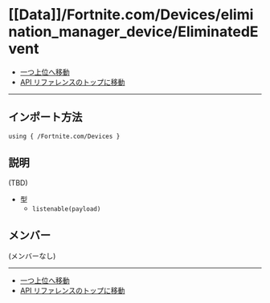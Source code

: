 # [[Data]]/Fortnite.com/Devices/elimination_manager_device/EliminatedEvent

- [一つ上位へ移動](../main.md)
- [API リファレンスのトップに移動](../../../../main.md)

---

## インポート方法

```verse
using { /Fortnite.com/Devices }
```

## 説明

(TBD)
- 型
  - `listenable(payload)`

## メンバー

(メンバーなし)

---

- [一つ上位へ移動](../main.md)
- [API リファレンスのトップに移動](../../../../main.md)
